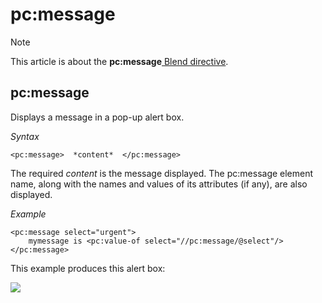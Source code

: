 # pc:message



> [!NOTE]
> This article is about the **pc:message**[ Blend directive](/docs/Repositories/Blend%20directives).

## **pc:message**

Displays a message in a pop-up alert box.

*Syntax*

```
<pc:message>  *content*  </pc:message>
```

The required *content* is the message displayed. The pc:message element name, along with the names and values of its attributes (if any), are also displayed.

*Example*

```language-xml
<pc:message select="urgent">
    mymessage is <pc:value-of select="//pc:message/@select"/>
</pc:message>
```

This example produces this alert box:

![](/api/Repositories/Blend%20directives/assets/503c40f2-54d2-4cda-ac83-68c978525e7a.png)

 